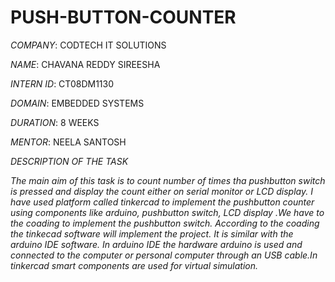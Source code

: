 # PUSH-BUTTON-COUNTER

*COMPANY*: CODTECH IT SOLUTIONS

*NAME*: CHAVANA REDDY SIREESHA

*INTERN ID*: CT08DM1130

*DOMAIN*: EMBEDDED SYSTEMS

*DURATION*: 8 WEEKS

*MENTOR*: NEELA SANTOSH

*DESCRIPTION OF THE TASK*

*The main aim of this task is to count number of times tha pushbutton switch is pressed and display the count either on serial monitor or LCD display. I have used platform called tinkercad to implement the pushbutton counter using components like arduino, pushbutton switch, LCD display .We have to the coading to implement the pushbutton switch. According to the coading the tinkecad software will implement the project. It is similar with the arduino IDE software. In arduino IDE the hardware arduino is used and connected to the computer or personal computer through an USB cable.In tinkercad smart components are used for virtual simulation.*
